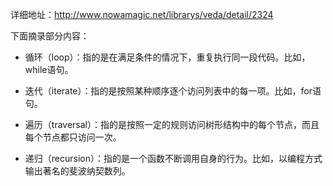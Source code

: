 详细地址：http://www.nowamagic.net/librarys/veda/detail/2324

下面摘录部分内容：

- 循环（loop）：指的是在满足条件的情况下，重复执行同一段代码。比如，while语句。

- 迭代（iterate）：指的是按照某种顺序逐个访问列表中的每一项。比如，for语句。

- 遍历（traversal）：指的是按照一定的规则访问树形结构中的每个节点，而且每个节点都只访问一次。

- 递归（recursion）：指的是一个函数不断调用自身的行为。比如，以编程方式输出著名的斐波纳契数列。
